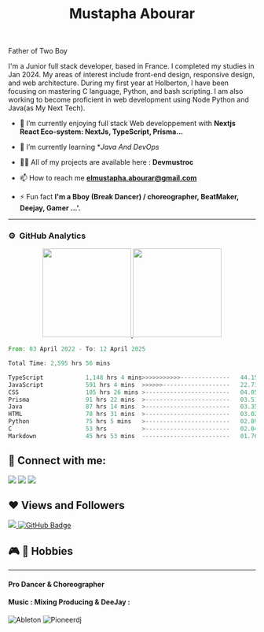 <h1 align="center">Mustapha Abourar</h1>
<br>

Father of Two Boy

I'm a Junior full stack developer, based in France. I completed my studies in Jan 2024. My areas of interest include front-end design, responsive design, and web architecture. During my first year at Holberton, I have been focusing on mastering C language, Python, and bash scripting. I am also working to become proficient in web development using Node Python and Java(as My Next Tech).


- 🔭 I’m currently enjoying full stack Web developpement with **Nextjs React Eco-system: NextJs, TypeScript, Prisma...**

- 🌱 I’m currently learning **Java And DevOps*
  
- 👨‍💻 All of my projects are available here : **Devmustroc**
- 📫 How to reach me **elmustapha.abourar@gmail.com**

- ⚡ Fun fact **I'm a Bboy (Break Dancer) / choreographer, BeatMaker, Deejay, Gamer ...'.**



---
### ⚙️ &nbsp;GitHub Analytics

<p align="center">
<a href="https://github.com/devmustroc">
  <img height="180em" src="https://github-readme-stats-eight-theta.vercel.app/api?username=Devmustroc&show_icons=true&theme=buefy&include_all_commits=true&count_private=true"/>
  <img height="180em" src="https://github-readme-stats-eight-theta.vercel.app/api/top-langs/?username=Devmustroc&layout=compact&langs_count=8&theme=buefy"/>
</a>
</p>

<!--START_SECTION:waka-->

```rust
From: 03 April 2022 - To: 12 April 2025

Total Time: 2,595 hrs 56 mins

TypeScript            1,148 hrs 4 mins>>>>>>>>>>>--------------   44.15 %
JavaScript            591 hrs 4 mins  >>>>>>-------------------   22.73 %
CSS                   105 hrs 26 mins >------------------------   04.05 %
Prisma                91 hrs 22 mins  >------------------------   03.51 %
Java                  87 hrs 14 mins  >------------------------   03.35 %
HTML                  78 hrs 31 mins  >------------------------   03.02 %
Python                75 hrs 5 mins   >------------------------   02.89 %
C                     53 hrs          >------------------------   02.04 %
Markdown              45 hrs 53 mins  -------------------------   01.76 %
```

<!--END_SECTION:waka-->


[//]: # (### Spotify Playing 🎧)
[//]: # ([![spotify-github-profile]&#40;https://spotify-github-profile.vercel.app/api/view?uid=31yszhdpu73e77obblougfighahy&cover_image=true&theme=default&show_offline=false&background_color=121212&interchange=false&#41;]&#40;https://github.com/kittinan/spotify-github-profile&#41;)

## 📱 Connect with me:
<p align="left">
<a target="_blank" href="https://www.linkedin.com/in/elmustapha-abourar"><img src="https://img.shields.io/badge/-LinkedIn-0077B5?style=for-the-badge&logo=Linkedin&logoColor=white"></img></a>
<a target="_blank" href="mailto:elmustapha.abourar@gmail.com"><img src="https://img.shields.io/badge/-Gmail-D14836?style=for-the-badge&logo=Gmail&logoColor=white"></img></a>
<a target="_blank" href="https://medium.com/@devmustroc"><img src="https://img.shields.io/badge/-Medium-12100E?style=for-the-badge&logo=Medium&logoColor=white"></img></a>
</p>

<p>

</p>

## ❤ Views and Followers
<a href="https://github.com/Meghna-DAS/github-profile-views-counter">
    <img src="https://komarev.com/ghpvc/?username=Devmustroc">
</a>
<a href="https://github.com/Devmustroc?tab=followers"><img src="https://img.shields.io/github/followers/Devmustroc?label=Followers&style=social" alt="GitHub Badge"></a>

## 🎮 🎹 Hobbies
****
#### Pro Dancer & Choreographer
#### Music : Mixing Producing & DeeJay :
![Ableton](https://img.shields.io/badge/-Ableton-000000?style=flat&logo=abletonlive)
![Pioneerdj](https://img.shields.io/badge/-pioneerdj-000000?style=flat&logo=pioneerdj)


